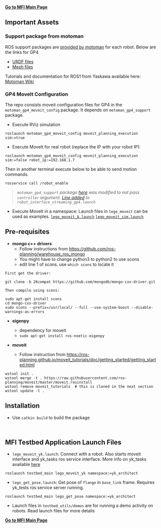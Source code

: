 [**Go to MFI Main Page**](https://github.com/cmu-mfi/)

## Important Assets

### **Support package from motoman**
ROS support packages are [provided by motoman](https://github.com/ros-industrial/motoman) for each robot. Below are the links for GP4

- [URDF files](https://github.com/cmu-mfi/motoman_ros1/tree/master/depend-packages/motoman/motoman_gp4_support/urdf)
- [Mesh files](https://github.com/cmu-mfi/motoman_ros1/tree/master/depend-packages/motoman/motoman_gp4_support/meshes/gp4)

Tutorials and documentation for ROS1 from Yaskawa available here: [Motoman Wiki](http://wiki.ros.org/motoman)

### **GP4 MoveIt Configuration**
The repo consists moveit configuration files for GP4 in the `motoman_gp4_moveit_config` package. It depends on `motoman_gp4_support` package.

- Execute RViz simulation
```shell
roslaunch motoman_gp4_moveit_config moveit_planning_execution sim:=true
```
- Execute MoveIt for real robot (replace the IP with your robot IP):
```shell
roslaunch motoman_gp4_moveit_config moveit_planning_execution sim:=false robot_ip:=192.168.1.7
```
Then in another terminal execute below to be able to send motion commands.
```shell
rosservice call /robot_enable
```
>  *`motoman_gp4_support` package [here](https://github.com/cmu-mfi/motoman_ros1/tree/master/depend-packages/motoman/motoman_gp4_support) was modified to not pass `controller` argument. [Line added](https://github.com/cmu-mfi/motoman_ros1/blob/741ad854da63d73dff111be450eabcccc8984c65/depend-packages/motoman/motoman_gp4_support/launch/robot_interface_streaming_gp4.launch#L14) to `robot_interface_streaming_gp4.launch`*

- Execute MoveIt in a namespace: Launch files in `lego_moveit` can be used as examples. [`lego_moveit_A.launch`](https://github.com/cmu-mfi/motoman_ros1/blob/master/lego_moveit/launch/lego_moveit_A.launch) [`lego_moveit_sim.launch`](https://github.com/cmu-mfi/motoman_ros1/blob/master/lego_moveit/launch/lego_moveit_sim.launch)


## Pre-requisites

- **mongo c++ drivers**
  - Follow instructions from https://github.com/ros-planning/warehouse_ros_mongo
  - You might have to change python3 to python2 to use scons
  - edit line 1 of scons. use `which scons` to locate it
```
First get the driver:

git clone -b 26compat https://github.com/mongodb/mongo-cxx-driver.git

Then compile using scons:

sudo apt-get install scons
cd mongo-cxx-driver
sudo scons --prefix=/usr/local/ --full --use-system-boost --disable-warnings-as-errors
```

- **eigenpy**
    - dependency for moveit 
    - `sudo apt-get install ros-noetic-eigenpy`
    
- **moveit**
  - Follow instruction from https://ros-planning.github.io/moveit_tutorials/doc/getting_started/getting_started.html
```
wstool init .
wstool merge -t . https://raw.githubusercontent.com/ros-planning/moveit/master/moveit.rosinstall
wstool remove moveit_tutorials  # this is cloned in the next section
wstool update -t .
```

## Installation

- Use `catkin build` to build the package

<br>

## MFI Testbed Application Launch Files

* `lego_moveit_yk.launch`:  Connect with a robot. Also starts moveit interface and yk_tasks ros service interface. More info on yk_tasks available [here](https://github.com/cmu-mfi/motoman_ros1/blob/main/yk_tasks/README.md)
```
roslaunch testbed_main lego_moveit_yk namespace:=yk_architect
```
* `lego_get_pose.launch`:  Get pose of `flange` in `base_link` frame. Requires yk_tests ros service server running.
```
roslaunch testbed_main lego_get_pose namespace:=yk_architect
```
* Launch files in `testbed_utils/demos` are for running a demo activity on robots. Read launch files for more details

[**Go to MFI Main Page**](https://github.com/cmu-mfi/)
